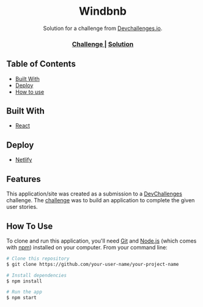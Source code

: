<!-- Please update value in the {}  -->

<h1 align="center">Windbnb</h1>

<div align="center">
   Solution for a challenge from  <a href="http://devchallenges.io" target="_blank">Devchallenges.io</a>.
</div>

<div align="center">
  <h3>
    <a href="https://devchallenges.io/challenges/3JFYedSOZqAxYuOCNmYD">
      Challenge
    </a>
    <span> | </span>
    <a href="https://gifted-fermat-2e3857.netlify.app/">
      Solution
    </a>
  </h3>
</div>

<!-- TABLE OF CONTENTS -->

## Table of Contents

- [Built With](#built-with)
- [Deploy](#deploy)
- [How to use](#how-to-use)

## Built With

<!-- This section should list any major frameworks that you built your project using. Here are a few examples.-->

- [React](https://reactjs.org/)

## Deploy

- [Netlify](https://www.netlify.com/)

## Features

<!-- List the features of your application or follow the template. Don't share the figma file here :) -->

This application/site was created as a submission to a [DevChallenges](https://devchallenges.io/challenges) challenge. The [challenge](https://devchallenges.io/challenges/3JFYedSOZqAxYuOCNmYD) was to build an application to complete the given user stories.

## How To Use

<!-- Example: -->

To clone and run this application, you'll need [Git](https://git-scm.com) and [Node.js](https://nodejs.org/en/download/) (which comes with [npm](http://npmjs.com)) installed on your computer. From your command line:

```bash
# Clone this repository
$ git clone https://github.com/your-user-name/your-project-name

# Install dependencies
$ npm install

# Run the app
$ npm start
```
